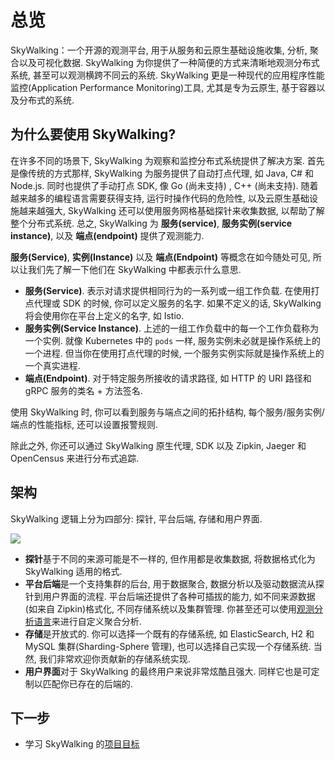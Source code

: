 # 总览

SkyWalking：一个开源的观测平台, 用于从服务和云原生基础设施收集, 分析, 聚合以及可视化数据. 
SkyWalking 为你提供了一种简便的方式来清晰地观测分布式系统, 甚至可以观测横跨不同云的系统. 
SkyWalking 更是一种现代的应用程序性能监控(Application Performance Monitoring)工具, 尤其是专为云原生, 基于容器以及分布式的系统. 

## 为什么要使用 SkyWalking?

在许多不同的场景下, SkyWalking 为观察和监控分布式系统提供了解决方案. 
首先是像传统的方式那样, SkyWalking 为服务提供了自动打点代理, 如 Java, C# 和 Node.js. 
同时也提供了手动打点 SDK, 像 Go (尚未支持) , C++ (尚未支持). 
随着越来越多的编程语言需要获得支持, 运行时操作代码的危险性, 以及云原生基础设施越来越强大, 
SkyWalking 还可以使用服务网格基础探针来收集数据, 以帮助了解整个分布式系统. 
总之, SkyWalking 为 **服务(service)**, **服务实例(service instance)**, 以及 **端点(endpoint)** 提供了观测能力.

**服务(Service)**, **实例(Instance)** 以及 **端点(Endpoint)** 等概念在如今随处可见, 所以让我们先了解一下他们在 SkyWalking 中都表示什么意思.

- **服务(Service)**. 表示对请求提供相同行为的一系列或一组工作负载. 在使用打点代理或 SDK 的时候,
	你可以定义服务的名字. 如果不定义的话, SkyWalking 将会使用你在平台上定义的名字, 如 Istio.
- **服务实例(Service Instance)**. 上述的一组工作负载中的每一个工作负载称为一个实例. 就像 Kubernetes 中的 `pods` 一样,
	服务实例未必就是操作系统上的一个进程. 但当你在使用打点代理的时候, 一个服务实例实际就是操作系统上的一个真实进程.
- **端点(Endpoint)**. 对于特定服务所接收的请求路径, 如 HTTP 的 URI 路径和 gRPC 服务的类名 + 方法签名.

使用 SkyWalking 时, 你可以看到服务与端点之间的拓扑结构, 每个服务/服务实例/端点的性能指标, 还可以设置报警规则.

除此之外, 你还可以通过 SkyWalking 原生代理, SDK 以及 Zipkin, Jaeger 和 OpenCensus 来进行分布式追踪.

## 架构

SkyWalking 逻辑上分为四部分: 探针, 平台后端, 存储和用户界面.

<img src="http://skywalking.apache.org/assets/frame.jpeg"/>

- **探针**基于不同的来源可能是不一样的, 但作用都是收集数据, 将数据格式化为 SkyWalking 适用的格式.
- **平台后端**是一个支持集群的后台, 用于数据聚合, 数据分析以及驱动数据流从探针到用户界面的流程.
	平台后端还提供了各种可插拔的能力, 如不同来源数据(如来自 Zipkin)格式化, 不同存储系统以及集群管理.
	你甚至还可以使用[观测分析语言](oal.md)来进行自定义聚合分析.
- **存储**是开放式的. 你可以选择一个既有的存储系统, 如 ElasticSearch, H2 和 MySQL 集群(Sharding-Sphere 管理),
	也可以选择自己实现一个存储系统. 当然, 我们非常欢迎你贡献新的存储系统实现.
- **用户界面**对于 SkyWalking 的最终用户来说非常炫酷且强大. 同样它也是可定制以匹配你已存在的后端的.

## 下一步

- 学习 SkyWalking 的[项目目标](project-goals.md)
